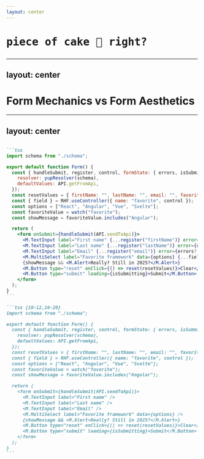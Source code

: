 ```yaml
---
layout: center
---
```


<h1><pre>piece of cake 🍰 right?</pre></h1>

<!-- <div v-click="+1" v-motion
  :initial="{ x: -50 }"
  :enter="{ x: 0 }"
  :leave="{ x: 50 }"
>
  📈 Designer: Let's make it more complex and scale this to many dozens ok?
</div>

<div v-click="+2" v-motion
  :initial="{ x: -50 }"
  :enter="{ x: 0 }"
  :leave="{ x: 50 }"
>
  💾 Product: Can we make it so users don't loose their answers on refresh?
</div>

<div v-click="+3" v-motion
  :initial="{ x: -50 }"
  :enter="{ x: 0 }"
  :leave="{ x: 50 }"
>
  📢 Engineer: Hey, let's move to shadcn, I heard it's the best!
</div>

<div v-click="+4" v-motion
  :initial="{ x: -50 }"
  :enter="{ x: 0 }"
  :leave="{ x: 50 }"
>
  👋 Engineer #2: Yo, TanStack Form is dope! Wanna give it a try?
</div>

<div v-click="+5" v-motion
  :initial="{ x: -50 }"
  :enter="{ x: 0 }"
  :leave="{ x: 50 }"
>
  🤔 Designer (again): I don't understand why it's so hard for you guys to make forms in 2025?
</div> -->


<!--
So in fact it's not that simple..

[click] And now, your product designer asks you to scale it and do more forms, more complex!

[click] Or your product manager, who's asking if we can make it so that form data is not lost on refresh of the page

[click] One of your colleague declares that it is time to change component library and switch to shadcn!

[click] And another colleague proposes to switch to TanStack form!

[click] And your designer again, who does not understand why it is still such a pain to build forms in 2025...

So why is it such a pain? Why is it that complicated?
-->

---
layout: center
---

# Form Mechanics vs Form Aesthetics

<!--
I think the problem in all this comes from the fact that the form mechanics and aesthetics are extremely entangled together
-->

---
layout: center
---

````md magic-move

```tsx
import schema from "./schema";

export default function Form() {
  const { handleSubmit, register, control, formState: { errors, isSubmitting }, reset, watch } = RHF.useForm({
    resolver: yupResolver(schema),
    defaultValues: API.getFromApi,
  });
  const resetValues = { firstName: "", lastName: "", email: "", favorite: [] };
  const { field } = RHF.useController({ name: "favorite", control });
  const options = ["React", "Angular", "Vue", "Svelte"];
  const favoriteValue = watch("favorite");
  const showMessage = favoriteValue.includes("Angular");

  return (
    <form onSubmit={handleSubmit(API.sendToApi)}>
      <M.TextInput label="First name" {...register("firstName")} error={errors?.firstName?.message} />
      <M.TextInput label="Last name" {...register("lastName")} error={errors?.lastName?.message} />
      <M.TextInput label="Email" {...register("email")} error={errors?.email?.message} />
      <M.MultiSelect label="Favorite framework" data={options} {...field} error={errors?.favorite?.message} />
      {showMessage && <M.Alert>Really? Still in 2025?</M.Alert>}
      <M.Button type="reset" onClick={() => reset(resetValues)}>Clear</M.Button>
      <M.Button type="submit" loading={isSubmitting}>Submit</M.Button>
    </form>
  );
}
```

```tsx {10-12,16-20}
import schema from "./schema";

export default function Form() {
  const { handleSubmit, register, control, formState: { errors, isSubmitting }, reset, watch } = RHF.useForm({
    resolver: yupResolver(schema),
    defaultValues: API.getFromApi,
  });
  const resetValues = { firstName: "", lastName: "", email: "", favorite: [] };
  const { field } = RHF.useController({ name: "favorite", control });
  const options = ["React", "Angular", "Vue", "Svelte"];
  const favoriteValue = watch("favorite");
  const showMessage = favoriteValue.includes("Angular");

  return (
    <form onSubmit={handleSubmit(API.sendToApi)}>
      <M.TextInput label="First name" />
      <M.TextInput label="Last name" />
      <M.TextInput label="Email" />
      <M.MultiSelect label="Favorite framework" data={options} />
      {showMessage && <M.Alert>Really? Still in 2025?</M.Alert>}
      <M.Button type="reset" onClick={() => reset(resetValues)}>Clear</M.Button>
      <M.Button type="submit" loading={isSubmitting}>Submit</M.Button>
    </form>
  );
}
```

````
<style>
.slidev-code-wrapper {
  max-height: 500px;
  overflow-y: scroll;
}
</style>


<!--
Let's go back. 

[click] This is what I call form aesthetics. It is the part that is focusing on what is rendered and how it is rendered: 
- is it a TextInput or a MultiSelect component that we should use here?
- how should we style them?
- where should they be placed on the screen?
- any business logic (show or hide a component dynamically)
etc..

The rest, is mostly framework specific plumbing. And altogether, it massively increases the cognitive load required to reason about the form.

-->